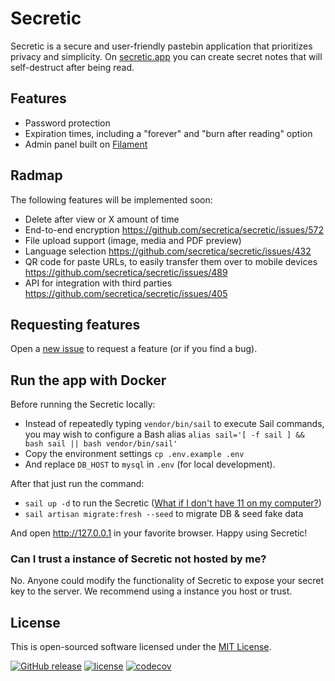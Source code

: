 # Secretic

Secretic is a secure and user-friendly pastebin application that prioritizes privacy and simplicity. On [secretic.app](https://secretic.app) you can create secret notes that will self-destruct after being read. 


## Features

- Password protection
- Expiration times, including a "forever" and "burn after reading" option
- Admin panel built on [Filament](https://filamentphp.com)


## Radmap

The following features will be implemented soon:

- Delete after view or X amount of time
- End-to-end encryption https://github.com/secretica/secretic/issues/572
- File upload support (image, media and PDF preview)
- Language selection https://github.com/secretica/secretic/issues/432
- QR code for paste URLs, to easily transfer them over to mobile devices https://github.com/secretica/secretic/issues/489
- API for integration with third parties https://github.com/secretica/secretic/issues/405

## Requesting features

Open a [new issue](https://github.com/secretica/secretic/issues/new) to request a feature (or if you find a bug).


## Run the app with Docker

Before running the Secretic locally:

- Instead of repeatedly typing `vendor/bin/sail` to execute Sail commands, you may wish to configure a Bash alias ```alias sail='[ -f sail ] && bash sail || bash vendor/bin/sail'```
- Copy the environment settings ```cp .env.example .env```
- And replace `DB_HOST` to `mysql` in `.env` (for local development).

After that just run the command:

- ```sail up -d``` to run the Secretic ([What if I don't have 11 on my computer?](https://github.com/secretica/secretic/issues/570))
- ```sail artisan migrate:fresh --seed``` to migrate DB & seed fake data

And open http://127.0.0.1 in your favorite browser. Happy using Secretic! 


### Can I trust a instance of Secretic not hosted by me?

No. Anyone could modify the functionality of Secretic to expose your secret key to the server. We recommend using a instance you host or trust.


## License

This is open-sourced software licensed under the [MIT License](https://github.com/gomzyakov/php-code-style/blob/main/LICENSE).


[![GitHub release](https://img.shields.io/github/release/gomzyakov/secretic.svg)](https://github.com/gomzyakov/secretic/releases/latest)
[![license](https://img.shields.io/badge/License-MIT-green.svg)](https://github.com/gomzyakov/secretic/blob/development/LICENSE)
[![codecov](https://codecov.io/gh/secretica/secretic/branch/main/graph/badge.svg?token=4CYTVMVUYV)](https://codecov.io/gh/secretica/secretic)
